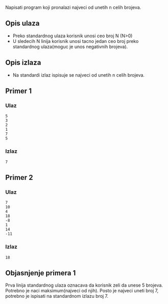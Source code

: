 
Napisati program koji pronalazi najveci od unetih n celih brojeva.

## Opis ulaza

  - Preko standardnog ulaza korisnik unosi ceo broj N (N>0)
  - U sledecih N linija korisnik unosi tacno jedan ceo broj preko standardnog ulaza(moguc je unos negativnih brojeva).

## Opis izlaza

  - Na standardi izlaz ispisuje se najveci od unetih n celih brojeva.

## Primer 1

### Ulaz

~~~
5
3
2
1
7
5
~~~

### Izlaz

~~~
7
~~~

## Primer 2

### Ulaz

~~~
7
10
4
18
-8
1
14
-11
~~~

### Izlaz

~~~
18
~~~

## Objasnjenje primera 1

Prva linija standardnog ulaza oznacava da korisnik zeli da unese 5 brojeva. Potrebno je naci maksimum(najveci od njih).
Posto je najveci uneti broj 7, potrebno je ispisati na standardnom izlazu broj 7.

